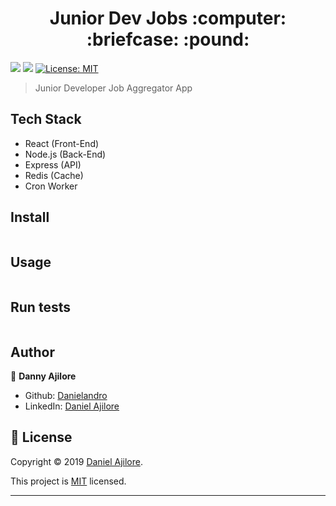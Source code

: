<h1 align="center">Junior Dev Jobs :computer: :briefcase: :pound:</h1>
<p>
  <img src="https://img.shields.io/npm/v/junior-jobs-app.svg?orange=blue" />

  <img src="https://img.shields.io/badge/java8-blue.svg" />

  <a href="https://github.com/Danielandro/java-calculator/graphs/commit-activity" target="_blank">
  </a>

  <a href="https://github.com/Danielandro/java-calculator/blob/master/LICENSE" target="_blank">
    <img alt="License: MIT" src="https://img.shields.io/github/license/Danielandro/java-calculator" />
  </a>
</p>

> Junior Developer Job Aggregator App

## Tech Stack

- React (Front-End)
- Node.js (Back-End)
- Express (API)
- Redis (Cache)
- Cron Worker

## Install

```sh

```

## Usage

```sh

```

## Run tests

```sh

```

## Author

👤 **Danny Ajilore**

- Github: [Danielandro](https://github.com/Danielandro)
- LinkedIn: [Daniel Ajilore](https://www.linkedin.com/in/daniel-ajilore-78029b16/)

## 📝 License

Copyright © 2019 [Daniel Ajilore](https://github.com/Danielandro).<br />

This project is [MIT](https://github.com/Danielandro/junior-jobs-app/blob/master/LICENSE) licensed.

---
